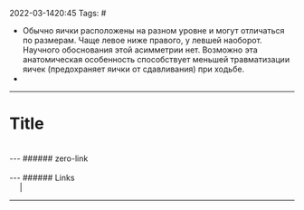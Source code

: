 2022-03-1420:45
Tags: #
- Обычно яички расположены на разном уровне и могут отличаться по размерам. Чаще левое ниже правого, у левшей наоборот. Научного обоснования этой асимметрии нет. Возможно эта анатомическая особенность способствует меньшей травматизации яичек (предохраняет яички от сдавливания) при ходьбе.
- 

---
# Title

</br>
---
###### zero-link </br>

</br>
---
###### Links </br>
 &emsp; | &emsp; 


---